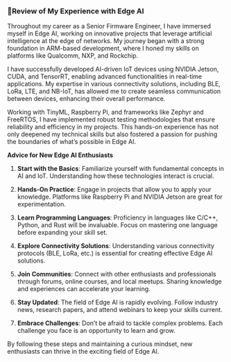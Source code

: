 ### 🤿Review of My Experience with Edge AI

Throughout my career as a Senior Firmware Engineer, I have immersed myself in Edge AI, working on innovative projects that leverage artificial intelligence at the edge of networks. My journey began with a strong foundation in ARM-based development, where I honed my skills on platforms like Qualcomm, NXP, and Rockchip. 

I have successfully developed AI-driven IoT devices using NVIDIA Jetson, CUDA, and TensorRT, enabling advanced functionalities in real-time applications. My expertise in various connectivity solutions, including BLE, LoRa, LTE, and NB-IoT, has allowed me to create seamless communication between devices, enhancing their overall performance.

Working with TinyML, Raspberry Pi, and frameworks like Zephyr and FreeRTOS, I have implemented robust testing methodologies that ensure reliability and efficiency in my projects. This hands-on experience has not only deepened my technical skills but also fostered a passion for pushing the boundaries of what’s possible in Edge AI.

**Advice for New Edge AI Enthusiasts**

1. **Start with the Basics**: Familiarize yourself with fundamental concepts in AI and IoT. Understanding how these technologies interact is crucial.

2. **Hands-On Practice**: Engage in projects that allow you to apply your knowledge. Platforms like Raspberry Pi and NVIDIA Jetson are great for experimentation.

3. **Learn Programming Languages**: Proficiency in languages like C/C++, Python, and Rust will be invaluable. Focus on mastering one language before expanding your skill set.

4. **Explore Connectivity Solutions**: Understanding various connectivity protocols (BLE, LoRa, etc.) is essential for creating effective Edge AI solutions.

5. **Join Communities**: Connect with other enthusiasts and professionals through forums, online courses, and local meetups. Sharing knowledge and experiences can accelerate your learning.

6. **Stay Updated**: The field of Edge AI is rapidly evolving. Follow industry news, research papers, and attend webinars to keep your skills current.

7. **Embrace Challenges**: Don’t be afraid to tackle complex problems. Each challenge you face is an opportunity to learn and grow.

By following these steps and maintaining a curious mindset, new enthusiasts can thrive in the exciting field of Edge AI.
